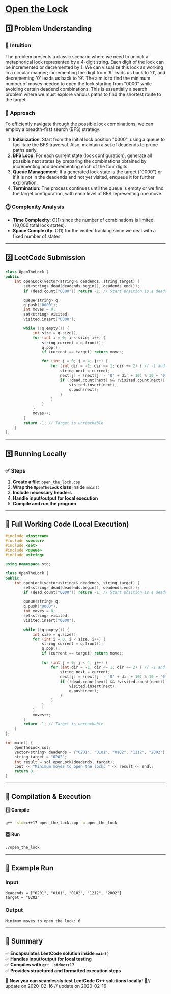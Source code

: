 # **[Open the Lock](https://leetcode.com/problems/open-the-lock/description/)**  

## **1️⃣ Problem Understanding**  
### **📌 Intuition**  
The problem presents a classic scenario where we need to unlock a metaphorical lock represented by a 4-digit string. Each digit of the lock can be incremented or decremented by 1. We can visualize this lock as working in a circular manner; incrementing the digit from '9' leads us back to '0', and decrementing '0' leads us back to '9'. The aim is to find the minimum number of moves needed to open the lock starting from "0000" while avoiding certain deadend combinations. This is essentially a search problem where we must explore various paths to find the shortest route to the target.

### **🚀 Approach**  
To efficiently navigate through the possible lock combinations, we can employ a breadth-first search (BFS) strategy:
1. **Initialization**: Start from the initial lock position "0000", using a queue to facilitate the BFS traversal. Also, maintain a set of deadends to prune paths early.
2. **BFS Loop**: For each current state (lock configuration), generate all possible next states by preparing the combinations obtained by incrementing and decrementing each of the four digits.
3. **Queue Management**: If a generated lock state is the target ("0000") or if it is not in the deadends and not yet visited, enqueue it for further exploration.
4. **Termination**: The process continues until the queue is empty or we find the target configuration, with each level of BFS representing one move.

### **⏱️ Complexity Analysis**  
- **Time Complexity**: O(1) since the number of combinations is limited (10,000 total lock states).
- **Space Complexity**: O(1) for the visited tracking since we deal with a fixed number of states.

---  

## **2️⃣ LeetCode Submission**  
```cpp
class OpenTheLock {
public:
    int openLock(vector<string>& deadends, string target) {
        set<string> dead(deadends.begin(), deadends.end());
        if (dead.count("0000")) return -1; // Start position is a deadend

        queue<string> q;
        q.push("0000");
        int moves = 0;
        set<string> visited;
        visited.insert("0000");

        while (!q.empty()) {
            int size = q.size();
            for (int i = 0; i < size; i++) {
                string current = q.front();
                q.pop();
                if (current == target) return moves;

                for (int j = 0; j < 4; j++) {
                    for (int dir = -1; dir <= 1; dir += 2) { // -1 and +1 for decrement and increment
                        string next = current;
                        next[j] = (next[j] - '0' + dir + 10) % 10 + '0'; // circular movement
                        if (!dead.count(next) && !visited.count(next)) {
                            visited.insert(next);
                            q.push(next);
                        }
                    }
                }
            }
            moves++;
        }
        return -1; // Target is unreachable
    }
};
```  

---  

## **3️⃣ Running Locally**  
### **✅ Steps**  
1. **Create a file**: `open_the_lock.cpp`  
2. **Wrap the `OpenTheLock` class** inside `main()`  
3. **Include necessary headers**  
4. **Handle input/output for local execution**  
5. **Compile and run the program**  

---  

## **📝 Full Working Code (Local Execution)**  
```cpp
#include <iostream>
#include <vector>
#include <set>
#include <queue>
#include <string>

using namespace std;

class OpenTheLock {
public:
    int openLock(vector<string>& deadends, string target) {
        set<string> dead(deadends.begin(), deadends.end());
        if (dead.count("0000")) return -1; // Start position is a deadend

        queue<string> q;
        q.push("0000");
        int moves = 0;
        set<string> visited;
        visited.insert("0000");

        while (!q.empty()) {
            int size = q.size();
            for (int i = 0; i < size; i++) {
                string current = q.front();
                q.pop();
                if (current == target) return moves;

                for (int j = 0; j < 4; j++) {
                    for (int dir = -1; dir <= 1; dir += 2) { // -1 and +1 for decrement and increment
                        string next = current;
                        next[j] = (next[j] - '0' + dir + 10) % 10 + '0'; // circular movement
                        if (!dead.count(next) && !visited.count(next)) {
                            visited.insert(next);
                            q.push(next);
                        }
                    }
                }
            }
            moves++;
        }
        return -1; // Target is unreachable
    }
};

int main() {
    OpenTheLock sol;
    vector<string> deadends = {"0201", "0101", "0102", "1212", "2002"};
    string target = "0202";
    int result = sol.openLock(deadends, target);
    cout << "Minimum moves to open the lock: " << result << endl;
    return 0;
}
```  

---  

## **🔧 Compilation & Execution**  
#### **1️⃣ Compile**  
```bash
g++ -std=c++17 open_the_lock.cpp -o open_the_lock
```  

#### **2️⃣ Run**  
```bash
./open_the_lock
```  

---  

## **🎯 Example Run**  
### **Input**  
```
deadends = ["0201", "0101", "0102", "1212", "2002"]
target = "0202"
```  
### **Output**  
```
Minimum moves to open the lock: 6
```  

---  

## **📌 Summary**  
✅ **Encapsulates LeetCode solution inside `main()`**  
✅ **Handles input/output for local testing**  
✅ **Compiles with `g++ -std=c++17`**  
✅ **Provides structured and formatted execution steps**  

🚀 **Now you can seamlessly test LeetCode C++ solutions locally!** 🚀// update on 2020-02-16
// update on 2020-02-16
